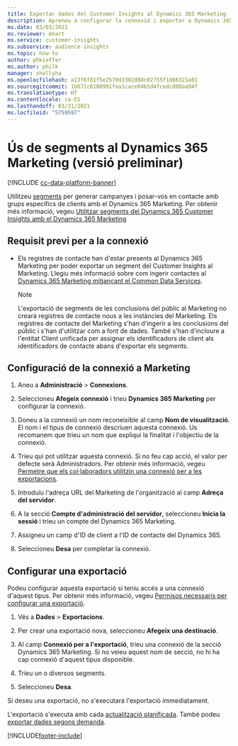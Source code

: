 ```yaml
---
title: Exportar dades del Customer Insights al Dynamics 365 Marketing
description: Apreneu a configurar la connexió i exportar a Dynamics 365 Marketing.
ms.date: 03/03/2021
ms.reviewer: mhart
ms.service: customer-insights
ms.subservice: audience-insights
ms.topic: how-to
author: phkieffer
ms.author: philk
manager: shellyha
ms.openlocfilehash: a13f6f81f5e2570d3302d88c02755f1d86321a01
ms.sourcegitcommit: 1b671c6100991fea1cace04b5d4fcedcd88aa94f
ms.translationtype: HT
ms.contentlocale: ca-ES
ms.lasthandoff: 03/31/2021
ms.locfileid: "5759597"
---
```

# <a name="use-segments-in-dynamics-365-marketing-preview"></a>Ús de segments al Dynamics 365 Marketing (versió preliminar)

[!INCLUDE [cc-data-platform-banner](../includes/cc-data-platform-banner.md)]

Utilitzeu [segments](segments.md) per generar campanyes i posar-vos en contacte amb grups específics de clients amb el Dynamics 365 Marketing. Per obtenir més informació, vegeu [Utilitzar segments del Dynamics 365 Customer Insights amb el Dynamics 365 Marketing](/dynamics365/marketing/customer-insights-segments)

## <a name="prerequisite-for-a-connection"></a>Requisit previ per a la connexió

- Els registres de contacte han d'estar presents al Dynamics 365 Marketing per poder exportar un segment del Customer Insights al Marketing. Llegiu més informació sobre com ingerir contactes al [Dynamics 365 Marketing mitjançant el Common Data Services](connect-power-query.md).

  > [!NOTE]
  > L'exportació de segments de les conclusions del públic al Marketing no crearà registres de contacte nous a les instàncies del Marketing. Els registres de contacte del Marketing s'han d'ingerir a les conclusions del públic i s'han d'utilitzar com a font de dades. També s'han d'incloure a l'entitat Client unificada per assignar els identificadors de client als identificadors de contacte abans d'exportar els segments.

## <a name="set-up-connection-to-marketing"></a>Configuració de la connexió a Marketing

1. Aneu a **Administració** > **Connexions**.

1. Seleccioneu **Afegeix connexió** i trieu **Dynamics 365 Marketing** per configurar la connexió.

1. Doneu a la connexió un nom reconeixible al camp **Nom de visualització**. El nom i el tipus de connexió descriuen aquesta connexió. Us recomanem que trieu un nom que expliqui la finalitat i l'objectiu de la connexió.

1. Trieu qui pot utilitzar aquesta connexió. Si no feu cap acció, el valor per defecte serà Administradors. Per obtenir més informació, vegeu [Permetre que els col·laboradors utilitzin una connexió per a les exportacions](connections.md#allow-contributors-to-use-a-connection-for-exports).

1. Introduïu l'adreça URL del Marketing de l'organització al camp **Adreça del servidor**.

1. A la secció **Compte d'administració del servidor**, seleccioneu **Inicia la sessió** i trieu un compte del Dynamics 365 Marketing.

1. Assigneu un camp d'ID de client a l'ID de contacte del Dynamics 365.

1. Seleccioneu **Desa** per completar la connexió. 

## <a name="configure-an-export"></a>Configurar una exportació

Podeu configurar aquesta exportació si teniu accés a una connexió d'aquest tipus. Per obtenir més informació, vegeu [Permisos necessaris per configurar una exportació](export-destinations.md#set-up-a-new-export).

1. Vés a **Dades** > **Exportacions**.

1. Per crear una exportació nova, seleccioneu **Afegeix una destinació**.

1. Al camp **Connexió per a l'exportació**, trieu una connexió de la secció Dynamics 365 Marketing. Si no veieu aquest nom de secció, no hi ha cap connexió d'aquest tipus disponible.

1. Trieu un o diversos segments.

1. Seleccioneu **Desa**.

Si deseu una exportació, no s'executarà l'exportació immediatament.

L'exportació s'executa amb cada [actualització planificada](system.md#schedule-tab). També podeu [exportar dades segons demanda](export-destinations.md#run-exports-on-demand). 

[!INCLUDE[footer-include](../includes/footer-banner.md)]
